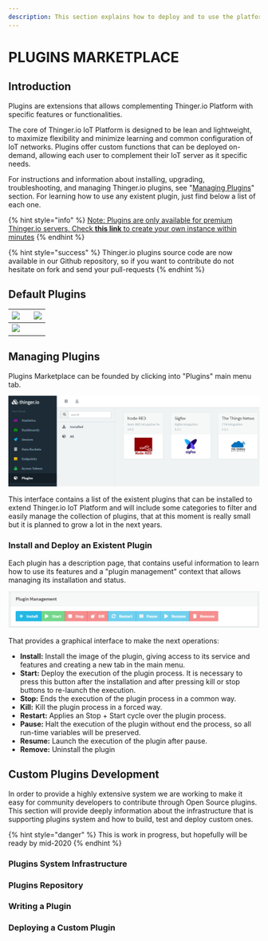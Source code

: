 ```yaml
---
description: This section explains how to deploy and to use the platform Plugins System
---
```


# PLUGINS MARKETPLACE

## Introduction

Plugins are extensions that allows complementing Thinger.io Platform with specific features or functionalities. 

The core of Thinger.io IoT Platform is designed to be lean and lightweight, to maximize flexibility and minimize learning and common configuration of IoT networks.  Plugins offer custom functions that can be deployed on-demand,  allowing each user to complement their IoT server as it specific needs.

For instructions and information about installing, upgrading, troubleshooting, and managing Thinger.io plugins, see "[Managing Plugins](https://app.gitbook.com/@thinger-io/s/docs/~/drafts/-LrOtZT2lM_x5eeYS6ra/primary/plugins#managing-plugins)" section. For learning how to use any existent plugin, just find below a list of each one.

{% hint style="info" %}
[Note: Plugins are only available for premium Thinger.io servers. Check **this link** to create your own instance within minutes](https://pricing.thinger.io)
{% endhint %}

{% hint style="success" %}
Thinger.io plugins source code are now available in our Github repository, so if you want to contribute do not hesitate on fork and send your pull-requests
{% endhint %}

## Default Plugins

| [![](../.gitbook/assets/imagen1sas.png)](node-red.md) |                 | [![](../.gitbook/assets/imagen12.png)](sigfox.md) |
| :--- | :--- | :--- |
| [![](../.gitbook/assets/imagen123.png)](the-things-network.md) |  |   |

## Managing Plugins

Plugins Marketplace can be founded by clicking into "Plugins" main menu tab.  

![](../.gitbook/assets/image%20%28166%29.png)

This interface contains a list of the existent plugins that can be installed to extend Thinger.io IoT Platform and will include some categories to filter and easily manage the collection of plugins, that at this moment is really small but it is planned to grow a lot in the next years. 

### Install and Deploy an Existent Plugin

Each plugin has a description page, that contains useful information to learn how to use its features and a "plugin management" context that allows managing its installation and status.

![](../.gitbook/assets/image%20%28177%29.png)

That provides a graphical interface to make the next operations:

* **Install:** Install the image of the plugin, giving access to its service and features and creating a new tab in the main menu.
* **Start:** Deploy the execution of the plugin process. It is necessary to press this button after the installation and after pressing kill or stop buttons to re-launch the execution.
* **Stop:** Ends the execution of the plugin process in a common way.
* **Kill:** Kill the plugin process in a forced way.
* **Restart:** Applies an Stop + Start cycle over the plugin process.
* **Pause:** Halt the execution of the plugin without end the process, so all run-time variables will be preserved.
* **Resume:** Launch the execution of the plugin after pause.
* **Remove:** Uninstall the plugin

## Custom Plugins Development 

In order to provide a highly extensive system we are working to make it easy for community developers to contribute through Open Source plugins. This section will provide deeply information about the infrastructure that is supporting plugins system and how to build, test and deploy custom ones. 

{% hint style="danger" %}
This is work in progress, but hopefully will be ready by mid-2020
{% endhint %}

### Plugins System Infrastructure

### Plugins Repository

### Writing a Plugin

### Deploying a Custom Plugin

